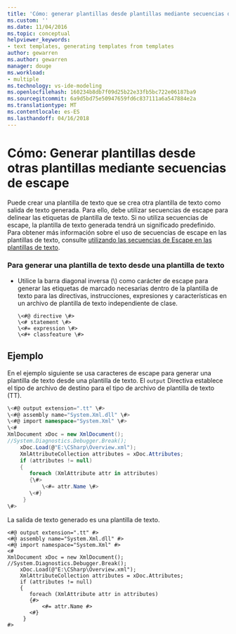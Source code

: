 ```yaml
---
title: 'Cómo: generar plantillas desde plantillas mediante secuencias de Escape | Documentos de Microsoft'
ms.custom: ''
ms.date: 11/04/2016
ms.topic: conceptual
helpviewer_keywords:
- text templates, generating templates from templates
author: gewarren
ms.author: gewarren
manager: douge
ms.workload:
- multiple
ms.technology: vs-ide-modeling
ms.openlocfilehash: 160234b8db7f09d25b22e33fb5bc722e06187ba9
ms.sourcegitcommit: 6a9d5bd75e50947659fd6c837111a6a547884e2a
ms.translationtype: MT
ms.contentlocale: es-ES
ms.lasthandoff: 04/16/2018
---
```

# <a name="how-to-generate-templates-from-templates-by-using-escape-sequences"></a>Cómo: Generar plantillas desde otras plantillas mediante secuencias de escape
Puede crear una plantilla de texto que se crea otra plantilla de texto como salida de texto generada. Para ello, debe utilizar secuencias de escape para delinear las etiquetas de plantilla de texto. Si no utiliza secuencias de escape, la plantilla de texto generada tendrá un significado predefinido. Para obtener más información sobre el uso de secuencias de escape en las plantillas de texto, consulte [utilizando las secuencias de Escape en las plantillas de texto](../modeling/using-escape-sequences-in-text-templates.md).  
  
### <a name="to-generate-a-text-template-from-within-a-text-template"></a>Para generar una plantilla de texto desde una plantilla de texto  
  
-   Utilice la barra diagonal inversa (\\) como carácter de escape para generar las etiquetas de marcado necesarias dentro de la plantilla de texto para las directivas, instrucciones, expresiones y características en un archivo de plantilla de texto independiente de clase.  
  
    ```  
    \<#@ directive \#>  
    \<# statement \#>  
    \<#= expression \#>  
    \<#+ classfeature \#>  
    ```  
  
## <a name="example"></a>Ejemplo  
 En el ejemplo siguiente se usa caracteres de escape para generar una plantilla de texto desde una plantilla de texto. El `output` Directiva establece el tipo de archivo de destino para el tipo de archivo de plantilla de texto (TT).  
  
```csharp  
\<#@ output extension=".tt" \#>  
\<#@ assembly name="System.Xml.dll" \#>  
\<#@ import namespace="System.Xml" \#>  
\<#  
XmlDocument xDoc = new XmlDocument();  
//System.Diagnostics.Debugger.Break();  
    xDoc.Load(@"E:\CSharp\Overview.xml");  
    XmlAttributeCollection attributes = xDoc.Attributes;  
    if (attributes != null)  
    {  
       foreach (XmlAttribute attr in attributes)  
       {\#>  
           \<#= attr.Name \#>  
       \<#}  
     }  
\#>  
```  
  
 La salida de texto generado es una plantilla de texto.  
  
```  
<#@ output extension=".tt" #>  
<#@ assembly name="System.Xml.dll" #>  
<#@ import namespace="System.Xml" #>  
<#  
XmlDocument xDoc = new XmlDocument();  
//System.Diagnostics.Debugger.Break();  
    xDoc.Load(@"E:\CSharp\Overview.xml");  
    XmlAttributeCollection attributes = xDoc.Attributes;  
    if (attributes != null)  
    {  
       foreach (XmlAttribute attr in attributes)  
       {#>  
           <#= attr.Name #>  
       <#}  
     }  
#>  
```